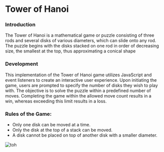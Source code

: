 <h1>Tower of Hanoi</h1>
<h3>Introduction</h3>
<p>The Tower of Hanoi is a mathematical game or puzzle consisting of three rods and several disks of various diameters, which can slide onto any rod. The puzzle begins with the disks stacked on one rod in order of decreasing size, the smallest at the top, thus approximating a conical shape</p>
<h3>Development</h3>
<p>This implementation of the Tower of Hanoi game utilizes JavaScript and event listeners to create an interactive user experience. Upon initiating the game, users are prompted to specify the number of disks they wish to play with. The objective is to solve the puzzle within a predefined number of moves. Completing the game within the allowed move count results in a win, whereas exceeding this limit results in a loss.</p>
<h3>Rules of the Game: </h3>
<ul>
  <li>Only one disk can be moved at a time.</li>
  <li>Only the disk at the top of a stack can be moved.</li>
  <li>A disk cannot be placed on top of another disk with a smaller diameter.</li>
</ul>
<img src="https://github.com/user-attachments/assets/51b419b2-6908-4181-a7e9-bdff76c61959" alt="toh">
